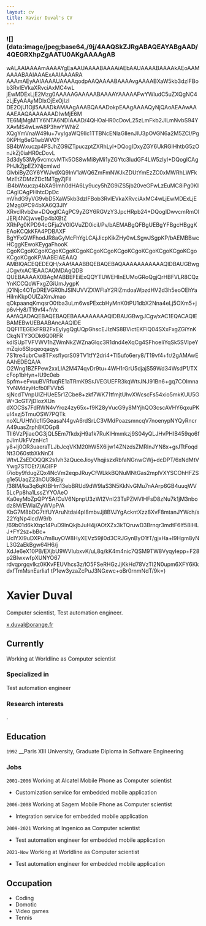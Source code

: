 ```yaml
---
layout: cv
title: Xavier Duval's CV
---
```

### ![](data:image/jpeg;base64,/9j/4AAQSkZJRgABAQEAYABgAAD/4QEGRXhpZgAATU0AKgAAAAgAB
wALAAIAAAAmAAAAYgEaAAUAAAABAAAAiAEbAAUAAAABAAAAkAEoAAMAAAABAAIAAAExAAIAAAARA
AAAmAEyAAIAAAAUAAAAqodpAAQAAAABAAAAvgAAAABXaW5kb3dzIFBob3RvIEVkaXRvciAxMC4wL
jEwMDExLjE2Mzg0AAAAAGAAAAABAAAAYAAAAAFwYWludC5uZXQgNC4zLjEyAAAyMDIxOjExOjIzI
DE2OjU1OjI5AAADkAMAAgAAABQAAADokpEAAgAAAAQyNjQAoAEAAwAAAAEAAQAAAAAAADIwMjE6M
TE6MjMgMTY6NTA6NDIAAAD/4QHOaHR0cDovL25zLmFkb2JlLmNvbS94YXAvMS4wLwA8P3hwYWNrZ
XQgYmVnaW49Iu+7vyIgaWQ9Ilc1TTBNcENlaGlIenJlU3pOVGN6a2M5ZCI/Pg0KPHg6eG1wbWV0Y
SB4bWxuczp4PSJhZG9iZTpuczptZXRhLyI+DQogIDxyZGY6UkRGIHhtbG5zOnJkZj0iaHR0cDovL
3d3dy53My5vcmcvMTk5OS8wMi8yMi1yZGYtc3ludGF4LW5zIyI+DQogICAgPHJkZjpEZXNjcmlwd
GlvbiByZGY6YWJvdXQ9InV1aWQ6ZmFmNWJkZDUtYmEzZC0xMWRhLWFkMzEtZDMzZDc1MTgyZjFiI
iB4bWxuczp4bXA9Imh0dHA6Ly9ucy5hZG9iZS5jb20veGFwLzEuMC8iPg0KICAgICAgPHhtcDpDc
mVhdG9yVG9vbD5XaW5kb3dzIFBob3RvIEVkaXRvciAxMC4wLjEwMDExLjE2Mzg0PC94bXA6Q3JlY
XRvclRvb2w+DQogICAgPC9yZGY6RGVzY3JpcHRpb24+DQogIDwvcmRmOlJERj4NCjwveDp4bXBtZ
XRhPg0KPD94cGFja2V0IGVuZD0iciI/Pv/bAEMABgQFBgUEBgYFBgcHBggKEAoKCQkKFA4PDBAXF
BgYFxQWFhodJR8aGyMcFhYgLCAjJicpKikZHy0wLSgwJSgpKP/bAEMBBwcHCggKEwoKEygaFhooK
CgoKCgoKCgoKCgoKCgoKCgoKCgoKCgoKCgoKCgoKCgoKCgoKCgoKCgoKCgoKCgoKP/AABEIAEAAQ
AMBIQACEQEDEQH/xAAfAAABBQEBAQEBAQAAAAAAAAAAAQIDBAUGBwgJCgv/xAC1EAACAQMDAgQDB
QUEBAAAAX0BAgMABBEFEiExQQYTUWEHInEUMoGRoQgjQrHBFVLR8CQzYnKCCQoWFxgZGiUmJygpK
jQ1Njc4OTpDREVGR0hJSlNUVVZXWFlaY2RlZmdoaWpzdHV2d3h5eoOEhYaHiImKkpOUlZaXmJmao
qOkpaanqKmqsrO0tba3uLm6wsPExcbHyMnK0tPU1dbX2Nna4eLj5OXm5+jp6vHy8/T19vf4+fr/x
AAfAQADAQEBAQEBAQEBAAAAAAAAAQIDBAUGBwgJCgv/xAC1EQACAQIEBAMEBwUEBAABAncAAQIDE
QQFITEGEkFRB2FxEyIygQgUQpGhscEJIzNS8BVictEKFiQ04SXxFxgZGiYnKCkqNTY3ODk6Q0RFR
kdISUpTVFVWV1hZWmNkZWZnaGlqc3R1dnd4eXqCg4SFhoeIiYqSk5SVlpeYmZqio6Slpqeoqaqys
7S1tre4ubrCw8TFxsfIycrS09TV1tfY2dri4+Tl5ufo6ery8/T19vf4+fr/2gAMAwEAAhEDEQA/A
O2Wng1BZFPew2xxLIA2M474qvDr9tu+4WH1rGrU5djajS59Wd34WsdP1/TXcFop1bHyn+lU9c0eb
Spfm+eFvuuBVRfuqRE1aTRmK9SrJVEGUEFR3kqWtrJNJ91Bn6+gq7COImnaYvNMdzyHcfb0FVVb5
sjNcdTVnpUlZHUeE5r1ZCbe8+zkf7WK71tfmjtUhvXWcscFs54xio5mkKUU5GW+3cGT7jDIozXUn
dXOCSs7FdRWN4vYroz4zy65x+f9K28yVucG9y8MYjhQO3cscAVHY6qxuPKuI4xzj5TmuOSW7PQTk
noXL/UHtV/cfI5GeasaN4gvA6rdSrLC3VMdPoazsmncqV7noenypNYQyRncrA49uasZrph8KOGp8
TIl6VzPjiaeOG3jQL5Em7fkdxjH9a1k7RuKlHmmkzj9S04yQLJHvPHIB459qo6fpJimUkFVznHc1
y8+lj0OR3uaeraTLJbJcqVKM20hW5X6ijw14ZNzdsZMRInJYN8x+grJTtFoqdNt3O60stbXkNnDI
WtvLZsEDOQQK2s1vh3zQuceJioyVhqjiszxRbfaNGnwCWj+dcDPT/6xNdMtVYwg7STOEt7/AGIFP
I7ioby9fdugZQx4NcVm2eqpJRuyCfWLkkBQNuMNtGas2mplVXYSCOhHFZSg1e5UaqZ23hOU3kEly
/38lM/ka3q6qKtBHm13ebBRUd9dW9laS3N5KkNvGMu7nAArp6GB4uuqWV5LcPp8ha1LssZYYOAeO
Ka0eyMbZpQPY5A/CuV6NpnpU3zWI2VnI23TsPZMVIHFsD8zNu7k1jM3nbodz8M/EWlalZyWVpP/A
KbG7M8bDG7tlfUYAruNtdai4pI8mbvJj8BVJYgAckntXzz8XvF8mtanJYWch/s22YqNp4lcdW9/b
/69b01d6kXtqc14PuD9lnQkjbJuH4j/AOtXZx3kTQruwD3Brnqr3mdtF6If58IHLJ+FY2sz+bBc+
UclYXI9uDXPu7m8uyOW8HyXEVz59jI0d3CRJGynByO1fT/gjxHa+I9Hgm8yNL3G2aEkBgw64H6/j
XdJe6eX10PB/EXjbU9WVlubxvK/uL8q/kK4m4nic7QSM9TW8VyqyIepp+F28p2BIwxwfpXUNYO67
rdvqprgqvlkz0KKvFEUVhcs3z/IO5FSeRHGzJjKkHd78VzTl2N0upm6XFY6KkdxfTmMsnEarlia1
tP1ew3yzaZcPuJ3NGxwc+oBr0rnmNdT/9k=)
# Xavier Duval


Computer scientist, Test automation engineer.

<div id="webaddress">
<a href="mailto:x.duval@orange.fr">x.duval@orange.fr</a>
</div>


## Currently

Working at Worldline as Computer scientist

### Specialized in

Test automation engineer


### Research interests

.


## Education

`1992`
__Paris XIII University, Graduate Diploma in Software Engineering



### Jobs

`2001-2006`
Working at Alcatel Mobile Phone as Computer scientist
- Customization service for embedded mobile application

`2006-2008`
Working at Sagem Mobile Phone as Computer scientist
- Integration service for embedded mobile application

`2009-2021`
Working at Ingenico as Computer scientist
- Test automation engineer for embedded mobile application

`2021-Now`
Working at Worldline as Computer scientist
- Test automation engineer for embedded mobile application



## Occupation

- Coding
- Domotic
- Video games
- Tennis



<!-- ### Footer

Last updated: December 2022 -->


